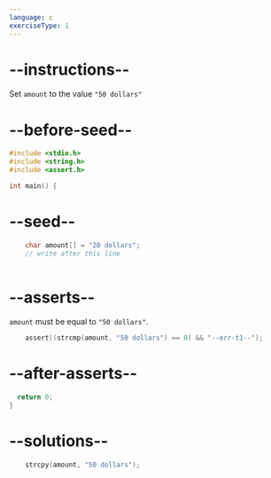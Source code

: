 ```yaml
---
language: c
exerciseType: 1
---
```


# --instructions--

Set `amount` to the value `"50 dollars"`

# --before-seed--

```c
#include <stdio.h>
#include <string.h>
#include <assert.h>

int main() {
```

# --seed--

```c
	char amount[] = "20 dollars";
	// write after this line
  
```

# --asserts--

`amount` must be equal to `"50 dollars"`.

```c
	assert((strcmp(amount, "50 dollars") == 0) && "--err-t1--");
```

# --after-asserts--

```c
  return 0;
}
```

# --solutions--

```c
	strcpy(amount, "50 dollars");
```

